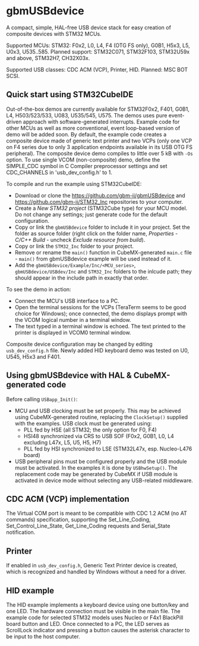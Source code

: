 
# gbmUSBdevice

A compact, simple, HAL-free USB device stack for easy creation of composite devices with STM32 MCUs.

Supported MCUs: STM32: F0x2, L0, L4, F4 (OTG FS only), G0B1, H5x3, L5, U0x3, U535..585.
Planned support: STM32C071, STM32F103, STM32U59x and above, STM32H7, CH32X03x.

Supported USB classes: CDC ACM (VCP), Printer, HID.
Planned: MSC BOT SCSI.

## Quick start using STM32CubeIDE

Out-of-the-box demos are currently available for STM32F0x2, F401, G0B1, L4, H503/523/533, U083, U535/545, U575. The demos uses pure event-driven approach with software-generated interrupts.
Example code for other MCUs as well as more conventional, event loop-based version of demo will be added soon.
By default, the example code creates a composite device made of generic text printer and two VCPs (only one VCP on F4 series due to only 3 application endpoints available in its USB OTG FS peripheral).
The composite device demo compiles to little over 5 kB with `-Os` option.
To use single VCOM (non-composite) demo, define the SIMPLE_CDC symbol in C Compiler preprocessor settings and set CDC_CHANNELS in 'usb_dev_config.h' to 1.

To compile and run the example using STM32CubeIDE:

- Download or clone the https://github.com/gbm-ii/gbmUSBdevice and https://github.com/gbm-ii/STM32_Inc repositories to your computer.
- Create a *New STM32 project* (STM32Cube type) for your MCU model. Do not change any settings; just generate code for the default configuration.
- Copy or link the `gbmUSBdevice` folder to include it in your project. Set the folder as source folder
 (right click on the folder name, *Properties - C/C++ Build* - uncheck *Exclude resource from build*).
- Copy or link the `STM32_Inc` folder to your project.
- Remove or rename the `main()` function in CubeMX-generated `main.c` file - `main()` from gbmUSBdevice example will be used instead of it.
- Add the `gbmUSBdevice/Example/Inc/<MCU_series>`, `gbmUSBdevice/USBdev/Inc` and `STM32_Inc` folders to the inlcude path; they should appear in the include path in exactly that order.

To see the demo in action:

- Connect the MCU's USB interface to a PC.
- Open the terminal sessions for the VCPs (TeraTerm seems to be good choice for Windows); once connected, the demo displays prompt with the VCOM logical number in a terminal window.
- The text typed in a terminal window is echoed. The text printed to the printer is displayed in VCOM0 terminal window.

Composite device configuration may be changed by editing `usb_dev_config.h` file. Newly added HID keyboard demo was tested on U0, U545, H5x3 and F401.

## Using gbmUSBdevice with HAL & CubeMX-generated code

Before calling `USBapp_Init()`:
- MCU and USB clocking must be set properly. This may be achieved using CubeMX-generated routine, replacing the `ClockSetup()` supplied with the examples. USB clock must be generated using:
	- PLL fed by HSE (all STM32; the only option for F0, F4)
	- HSI48 synchronized via CRS to USB SOF (F0x2, G0B1, L0, L4 excluding L47x, L5, U5, H5, H7)
	- PLL fed by HSI synchronized to LSE (STM32L47x, esp. Nucleo-L476 board)
- USB peripheral pins must be configured properly and the USB module must be activated. 
 In the examples it is done by `USBhwSetup()`. The replacement code may be generated by CubeMX if USB module is activated in device mode without selecting any USB-related middleware.
 
 ## CDC ACM (VCP) implementation
 
The Virtual COM port is meant to be compatible with CDC 1.2 ACM (no AT commands) specification, supporting the Set_Line_Coding, Set_Control_Line_State, Get_Line_Coding requests
and Serial_State notification.

## Printer

If enabled in `usb_dev_config.h`, Generic Text Printer device is created, which is recognized and handled by Windows without a need for a driver. 

## HID example

The HID example implements a keyboard device using one button/key and one LED. The hardware connection must be visible in the main file.
The example code for selected STM32 models uses Nucleo or F4x1 BlackPill board button and LED. Once connected to a PC, the LED serves as ScrollLock indicator
and pressing a button causes the asterisk character to be input to the host computer.
